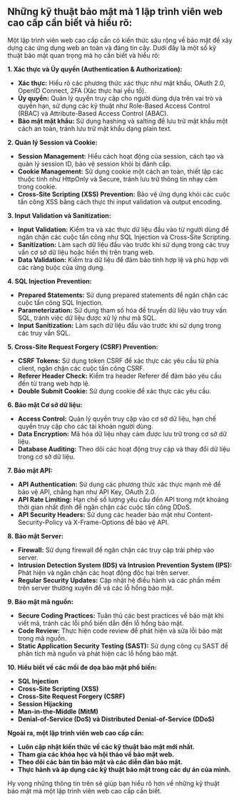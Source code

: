 ## Những kỹ thuật bảo mật mà 1 lập trình viên web cao cấp cần biết và hiểu rõ:

Một lập trình viên web cao cấp cần có kiến thức sâu rộng về bảo mật để xây dựng các ứng dụng web an toàn và đáng tin cậy. Dưới đây là một số kỹ thuật bảo mật quan trọng mà họ cần biết và hiểu rõ:

**1. Xác thực và Ủy quyền (Authentication & Authorization):**

* **Xác thực:** Hiểu rõ các phương thức xác thực như mật khẩu, OAuth 2.0, OpenID Connect, 2FA (Xác thực hai yếu tố).
* **Ủy quyền:** Quản lý quyền truy cập cho người dùng dựa trên vai trò và quyền hạn, sử dụng các kỹ thuật như Role-Based Access Control (RBAC) và Attribute-Based Access Control (ABAC).
* **Bảo mật mật khẩu:** Sử dụng hashing và salting để lưu trữ mật khẩu một cách an toàn, tránh lưu trữ mật khẩu dạng plain text.

**2. Quản lý Session và Cookie:**

* **Session Management:** Hiểu cách hoạt động của session, cách tạo và quản lý session ID, bảo vệ session khỏi bị đánh cắp.
* **Cookie Management:** Sử dụng cookie một cách an toàn, thiết lập các thuộc tính như HttpOnly và Secure, tránh lưu trữ thông tin nhạy cảm trong cookie.
* **Cross-Site Scripting (XSS) Prevention:** Bảo vệ ứng dụng khỏi các cuộc tấn công XSS bằng cách thực thi input validation và output encoding.

**3. Input Validation và Sanitization:**

* **Input Validation:** Kiểm tra và xác thực dữ liệu đầu vào từ người dùng để ngăn chặn các cuộc tấn công như SQL Injection và Cross-Site Scripting.
* **Sanitization:** Làm sạch dữ liệu đầu vào trước khi sử dụng trong các truy vấn cơ sở dữ liệu hoặc hiển thị trên trang web.
* **Data Validation:** Kiểm tra dữ liệu để đảm bảo tính hợp lệ và phù hợp với các ràng buộc của ứng dụng.

**4. SQL Injection Prevention:**

* **Prepared Statements:** Sử dụng prepared statements để ngăn chặn các cuộc tấn công SQL Injection.
* **Parameterization:** Sử dụng tham số hóa để truyền dữ liệu vào truy vấn SQL, tránh việc dữ liệu được xử lý như mã SQL.
* **Input Sanitization:** Làm sạch dữ liệu đầu vào trước khi sử dụng trong các truy vấn SQL.

**5. Cross-Site Request Forgery (CSRF) Prevention:**

* **CSRF Tokens:** Sử dụng token CSRF để xác thực các yêu cầu từ phía client, ngăn chặn các cuộc tấn công CSRF.
* **Referer Header Check:** Kiểm tra header Referer để đảm bảo yêu cầu đến từ trang web hợp lệ.
* **Double Submit Cookie:** Sử dụng cookie để xác thực các yêu cầu.

**6. Bảo mật Cơ sở dữ liệu:**

* **Access Control:** Quản lý quyền truy cập vào cơ sở dữ liệu, hạn chế quyền truy cập cho các tài khoản người dùng.
* **Data Encryption:** Mã hóa dữ liệu nhạy cảm được lưu trữ trong cơ sở dữ liệu.
* **Database Auditing:** Theo dõi các hoạt động truy cập và thay đổi dữ liệu trong cơ sở dữ liệu.

**7. Bảo mật API:**

* **API Authentication:** Sử dụng các phương thức xác thực mạnh mẽ để bảo vệ API, chẳng hạn như API Key, OAuth 2.0.
* **API Rate Limiting:** Hạn chế số lượng yêu cầu đến API trong một khoảng thời gian nhất định để ngăn chặn các cuộc tấn công DDoS.
* **API Security Headers:** Sử dụng các header bảo mật như Content-Security-Policy và X-Frame-Options để bảo vệ API.

**8. Bảo mật Server:**

* **Firewall:** Sử dụng firewall để ngăn chặn các truy cập trái phép vào server.
* **Intrusion Detection System (IDS) và Intrusion Prevention System (IPS):** Phát hiện và ngăn chặn các hoạt động độc hại trên server.
* **Regular Security Updates:** Cập nhật hệ điều hành và các phần mềm trên server thường xuyên để vá các lỗ hổng bảo mật.

**9. Bảo mật mã nguồn:**

* **Secure Coding Practices:** Tuân thủ các best practices về bảo mật khi viết mã, tránh các lỗi phổ biến dẫn đến lỗ hổng bảo mật.
* **Code Review:** Thực hiện code review để phát hiện và sửa lỗi bảo mật trong mã nguồn.
* **Static Application Security Testing (SAST):** Sử dụng công cụ SAST để phân tích mã nguồn và phát hiện các lỗ hổng bảo mật.

**10. Hiểu biết về các mối đe dọa bảo mật phổ biến:**

* **SQL Injection**
* **Cross-Site Scripting (XSS)**
* **Cross-Site Request Forgery (CSRF)**
* **Session Hijacking**
* **Man-in-the-Middle (MitM)**
* **Denial-of-Service (DoS) và Distributed Denial-of-Service (DDoS)**

**Ngoài ra, một lập trình viên web cao cấp cần:**

* **Luôn cập nhật kiến thức về các kỹ thuật bảo mật mới nhất.**
* **Tham gia các khóa học và hội thảo về bảo mật web.**
* **Theo dõi các bản tin bảo mật và các diễn đàn bảo mật.**
* **Thực hành và áp dụng các kỹ thuật bảo mật trong các dự án của mình.**


Hy vọng những thông tin trên sẽ giúp bạn hiểu rõ hơn về những kỹ thuật bảo mật mà một lập trình viên web cao cấp cần biết.
